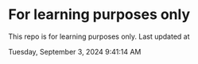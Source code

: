 # For learning purposes only
This repo is for learning purposes only.
Last updated at

Tuesday, September 3, 2024 9:41:14 AM

